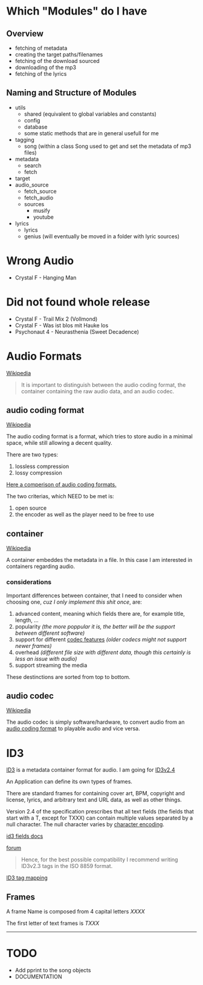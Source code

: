 # Which "Modules" do I have
## Overview
- fetching of metadata
- creating the target paths/filenames
- fetching of the download sourced
- downloading of the mp3
- fetching of the lyrics

## Naming and Structure of Modules
- utils
  - shared (equivalent to global variables and constants)
  - config
  - database
  - some static methods that are in general usefull for me
- tagging
  - song (within a class Song used to get and set the metadata of mp3 files)
- metadata
  - search
  - fetch
- target
- audio_source 
  - fetch_source
  - fetch_audio
  - sources
    - musify
    - youtube
- lyrics
  - lyrics
  - genius (will eventually be moved in a folder with lyric sources)

# Wrong Audio
- Crystal F - Hanging Man

# Did not found whole release
- Crystal F - Trail Mix 2 (Vollmond)
- Crystal F - Was ist blos mit Hauke los
- Psychonaut 4 - Neurasthenia (Sweet Decadence)

# Audio Formats

[Wikipedia](https://en.wikipedia.org/wiki/Audio_file_format)

> It is important to distinguish between the audio coding format, the container containing the raw audio data, and an audio codec. 

## audio coding format

[Wikipedia](https://en.wikipedia.org/wiki/Audio_coding_format)

The audio coding format is a format, which tries to store audio in a minimal space, while still allowing a decent quality.

There are two types:
 1. lossless compression
 2. lossy compression


[Here a comperison of audio coding formats.](https://en.wikipedia.org/wiki/Comparison_of_audio_coding_formats)

The two criterias, which NEED to be met is:
1. open source
2. the encoder as well as the player need to be free to use

## container

[Wikipedia](https://en.wikipedia.org/wiki/Container_format)

A container embeddes the metadata in a file. In this case I am interested in containers regarding audio.

### considerations

Important differences between container, that I need to consider when choosing one, *cuz I only implement this shit once*, are:
1. advanced content, meaning which fields there are, for example title, length, ...
2. popularity *(the more poppular it is, the better will be the support between different software)*
3. support for different [codec features](#audio-codec) *(older codecs might not support newer frames)*
4. overhead *(different file size with different data, though this certainly is less an issue with audio)*
5. support streaming the media

These destinctions are sorted from top to bottom.


## audio codec

[Wikipedia](https://en.wikipedia.org/wiki/Audio_codec)

The audio codec is simply software/hardware, to convert audio from an [audio coding format](#audio-coding-format) to playable audio and vice versa.

# ID3

[ID3](https://en.wikipedia.org/wiki/ID3) is a metadata container format for audio. I am going for [ID3v2.4](https://en.wikipedia.org/wiki/ID3#ID3v2)

An Application can define its own types of frames.

There are standard frames for containing cover art, BPM, copyright and license, lyrics, and arbitrary text and URL data, as well as other things.

Version 2.4 of the specification prescribes that all text fields (the fields that start with a T, except for TXXX) can contain multiple values separated by a null character. The null character varies by [character encoding](https://en.wikipedia.org/wiki/Character_encoding). 

[id3 fields docs](https://docs.puddletag.net/source/id3.html)

[forum](https://hydrogenaud.io/index.php/topic,51504.0.html)
> Hence, for the best possible compatibility I recommend writing ID3v2.3 tags in the ISO 8859 format. 

[ID3 tag mapping](https://wiki.hydrogenaud.io/index.php?title=Foobar2000:ID3_Tag_Mapping)

## Frames

A frame Name is composed from 4 capital letters $XXXX$

The first letter of text frames is $TXXX$

--- 

# TODO

 - Add pprint to the song objects
 - DOCUMENTATION
